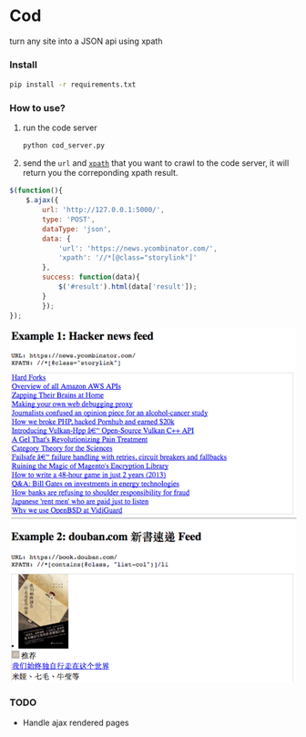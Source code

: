 # Cod
turn any site into a JSON api using xpath

### Install
```bash
pip install -r requirements.txt
```

### How to use?
1. run the code server
    ```bash
    python cod_server.py
    ```
2. send the `url` and <a href='https://en.wikipedia.org/wiki/XPath'>`xpath`</a> that you want to crawl to the code server, it will return you the correponding xpath result.


```javascript
$(function(){
    $.ajax({
        url: 'http://127.0.0.1:5000/', 
        type: 'POST',
        dataType: 'json', 
        data: {
            'url': 'https://news.ycombinator.com/', 
            'xpath': '//*[@class="storylink"]'
        },
        success: function(data){
            $('#result').html(data['result']);
        }
        });
});
```
<img src="https://raw.githubusercontent.com/tobiaslei/cod/master/examples.png">

### TODO
* Handle ajax rendered pages
